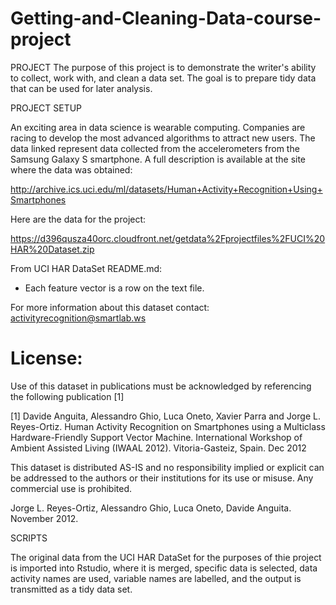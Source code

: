 Getting-and-Cleaning-Data-course-project
========================================

PROJECT
The purpose of this project is to demonstrate the writer's ability to collect, work with, and clean a data set. 
The goal is to prepare tidy data that can be used for later analysis. 


PROJECT SETUP  

An exciting area in data science is wearable computing.
Companies are racing to develop the most advanced algorithms to attract new users. 
The data linked represent data collected from the accelerometers from the Samsung Galaxy S smartphone.
A full description is available at the site where the data was obtained: 

http://archive.ics.uci.edu/ml/datasets/Human+Activity+Recognition+Using+Smartphones

Here are the data for the project: 

https://d396qusza40orc.cloudfront.net/getdata%2Fprojectfiles%2FUCI%20HAR%20Dataset.zip 

From UCI HAR DataSet README.md:

- Each feature vector is a row on the text file.

For more information about this dataset contact: activityrecognition@smartlab.ws

License:
========
Use of this dataset in publications must be acknowledged by referencing the following publication [1] 

[1] Davide Anguita, Alessandro Ghio, Luca Oneto, Xavier Parra and Jorge L. Reyes-Ortiz. Human Activity Recognition on Smartphones using a Multiclass Hardware-Friendly Support Vector Machine. International Workshop of Ambient Assisted Living (IWAAL 2012). Vitoria-Gasteiz, Spain. Dec 2012

This dataset is distributed AS-IS and no responsibility implied or explicit can be addressed to the authors or their institutions for its use or misuse. Any commercial use is prohibited.

Jorge L. Reyes-Ortiz, Alessandro Ghio, Luca Oneto, Davide Anguita. November 2012.


SCRIPTS

The original data from the UCI HAR DataSet for the purposes of thie project is imported into Rstudio, where it is merged, specific data is selected, data activity names are used, variable names are labelled, and the output is transmitted as a tidy data set.
